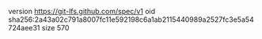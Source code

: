 version https://git-lfs.github.com/spec/v1
oid sha256:2a43a02c791a8007fc11e592198c6a1ab2115440989a2527fc3e5a54724aee31
size 570
